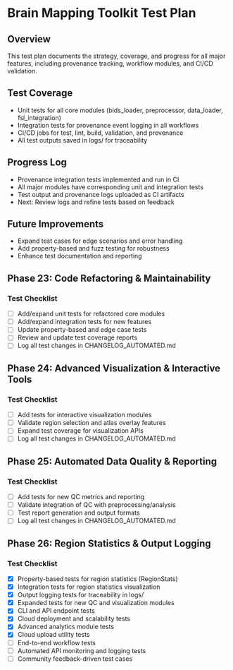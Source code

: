 # Brain Mapping Toolkit Test Plan

## Overview
This test plan documents the strategy, coverage, and progress for all major features, including provenance tracking, workflow modules, and CI/CD validation.

## Test Coverage
- Unit tests for all core modules (bids_loader, preprocessor, data_loader, fsl_integration)
- Integration tests for provenance event logging in all workflows
- CI/CD jobs for test, lint, build, validation, and provenance
- All test outputs saved in logs/ for traceability

## Progress Log
- Provenance integration tests implemented and run in CI
- All major modules have corresponding unit and integration tests
- Test output and provenance logs uploaded as CI artifacts
- Next: Review logs and refine tests based on feedback

## Future Improvements
- Expand test cases for edge scenarios and error handling
- Add property-based and fuzz testing for robustness
- Enhance test documentation and reporting

## Phase 23: Code Refactoring & Maintainability

### Test Checklist
- [ ] Add/expand unit tests for refactored core modules
- [ ] Add/expand integration tests for new features
- [ ] Update property-based and edge case tests
- [ ] Review and update test coverage reports
- [ ] Log all test changes in CHANGELOG_AUTOMATED.md

## Phase 24: Advanced Visualization & Interactive Tools

### Test Checklist
- [ ] Add tests for interactive visualization modules
- [ ] Validate region selection and atlas overlay features
- [ ] Expand test coverage for visualization APIs
- [ ] Log all test changes in CHANGELOG_AUTOMATED.md

## Phase 25: Automated Data Quality & Reporting

### Test Checklist
- [ ] Add tests for new QC metrics and reporting
- [ ] Validate integration of QC with preprocessing/analysis
- [ ] Test report generation and output formats
- [ ] Log all test changes in CHANGELOG_AUTOMATED.md

## Phase 26: Region Statistics & Output Logging

### Test Checklist
- [x] Property-based tests for region statistics (RegionStats)
- [x] Integration tests for region statistics visualization
- [x] Output logging tests for traceability in logs/
- [x] Expanded tests for new QC and visualization modules
- [x] CLI and API endpoint tests
- [x] Cloud deployment and scalability tests
- [x] Advanced analytics module tests
- [x] Cloud upload utility tests
- [ ] End-to-end workflow tests
- [ ] Automated API monitoring and logging tests
- [ ] Community feedback-driven test cases
